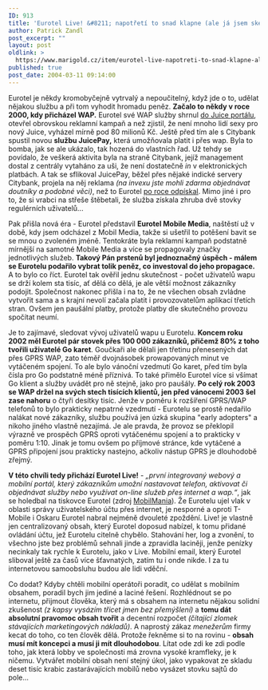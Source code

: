```yaml
---
ID: 913
title: 'Eurotel Live! &#8211; napotřetí to snad klapne (ale já jsem skeptik)'
author: Patrick Zandl
post_excerpt: ""
layout: post
oldlink: >
  https://www.marigold.cz/item/eurotel-live-napotreti-to-snad-klapne-ale-ja-jsem-skeptik
published: true
post_date: 2004-03-11 09:14:00
---
```

<p>
Eurotel je někdy kromobyčejně vytrvalý a nepoučitelný, když jde o to, udělat nějakou službu a při tom vyhodit hromadu peněz. <STRONG>Začalo to někdy v roce 2000, kdy přicházel WAP.</STRONG> Eurotel své WAP služby shrnul <A href="http://mobil.idnes.cz/mobilni_komunikace/operatori/sluzby/juiceportalpredstaven.html">do Juice portálu</A>, otevřel obrovskou reklamní kampaň a než zjistil, že není mnoho lidí sexy pro nový Juice, vyházel mírně pod 80 milionů Kč. Ještě před tím ale s&#160;Citybank spustil novou <STRONG>službu JuicePay,</STRONG> která umožňovala platit i přes wap. Byla to bomba, jak se ale ukázalo, tak hozená do vlastních řad. Už tehdy se povídalo, že veškerá aktivita byla na straně Citybank, jejíž management dostal z centrály vytaháno za uši, že není dostatečně <EM>in</EM> v elektronických platbách. A tak se sflikoval JuicePay, běžel přes nějaké indické servery Citybank, projela na něj reklama <EM>(na invexu jste mohli zdarma objednávat doutníky a podobné věci)</EM>, než to Eurotel <A href="http://mobil.idnes.cz/mobilni_komunikace/operatori/sluzby/juicepayzemrel011026.html">po roce odpískal</A>. Mimo jiné i pro to, že si vrabci na střeše štěbetali, že služba získala zhruba dvě stovky regulérních uživatelů... </p>

<p>
Pak přišla nová éra - Eurotel představil <STRONG>Eurotel Mobile Media</STRONG>, naštěstí už v době, kdy jsem odcházel z Mobil Media, takže si ušetřil to potěšení bavit se se mnou o zvoleném jméně. Tentokráte byla reklamní kampaň podstatně mírnější na samotné Mobile Media a více se propagovaly značky jednotlivých služeb. <STRONG>Takový Pán prstenů byl jednoznačný úspěch - málem se Eurotelu podařilo vybrat tolik peněz, co investoval do jeho propagace.</STRONG> A to bylo co říct. Eurotel tak ověřil jednu skutečnost - počet uživatelů wapu se drží kolem sta tisíc, ať dělá co dělá, je ale větší možnost zákazníky podojit. Společnost nakonec přišla i na to, že ne všechen obsah zvládne vytvořit sama a s krajní nevolí začala platit i provozovatelům aplikací třetích stran. Ovšem jen paušální platby, protože platby dle skutečného provozu spočítat neumí. </p>

<p>
Je to zajímavé, sledovat vývoj uživatelů wapu u Eurotelu. <STRONG>Koncem roku 2002 měl Eurotel pár stovek přes 100 000 zákazníků, přičemž 80% z toho tvořili uživatelé Go karet</STRONG>. Goučkaři ale dělali jen třetinu přenesených dat přes GPRS WAP, zato téměř dvojnásobek prowapovaných minut ve vytáčeném spojení. To ale bylo vánoční vzedmutí Go karet, před tím byla čísla pro Go podstatně méně příznivá. To také přimělo Eurotel více si všímat Go klient a služby uvádět pro ně stejně, jako pro paušály. <STRONG>Po celý rok 2003 se WAP držel na svých stech tisících klientů, jen před vánocemi 2003 šel zase nahoru</STRONG> o čtyři desítky tisíc. Jenže v poměru k rozšíření GPRS/WAP telefonů to bylo prakticky nepatrné vzedmutí - Eurotelu se prostě nedařilo nalákat nové zákazníky, službu používá jen úzká skupina "early adopters" a nikoho jiného vlastně nezajímá. Je ale pravda, že provoz se překlopil výrazně ve prospěch GPRS oproti vytáčenému spojení a to prakticky v poměru 1:10. Jinak je tomu ovšem po příjmové stránce, kde vytáčené a GPRS připojení jsou prakticky nastejno, ačkoliv nástup GPRS je dlouhodobě zřejmý. </p>

<p>
<STRONG>V této chvíli tedy přichází Eurotel Live!</STRONG> - <I>&#8222;první integrovaný webový a mobilní portál, který zákazníkům umožní nastavovat telefon, aktivovat či objednávat služby nebo využívat on-line služeb přes internet a wap.&#8220;</I>, jak se holedbal na tiskovce Eurotel (zdroj <A href="http://www.mobilmania.cz/Operatori/AR.asp?ARI=106776">MobilMania</A>). Že Eurotelu ujel vlak v oblasti správy uživatelského účtu přes internet, je nesporné a oproti T-Mobile i Oskaru Eurotel nabral nejméně dvouleté zpoždění. Live! je vlastně jen centralizovaný obsah, který Eurotel doposud nabízel, k tomu přidané ovládání účtu, jež Eurotelu citelně chybělo. Stahování her, log a zvonění, to všechno jste bez problémů sehnali jinde a zpravidla laciněji, jenže penízky necinkaly tak rychle k Eurotelu, jako v Live. Mobilní email, který Eurotel sliboval ještě za časů více šťavnatých, zatím tu i onde nikde. I za tu internetovou samoobsluhu budou ale lidi vděční. </p>

<p>
Co dodat? Kdyby chtěli mobilní operátoři poradit, co udělat s mobilním obsahem, poradil bych jim jediné a laciné řešení. Rozhlédnout se po internetu, přijmout člověka, který má s obsahem na internetu nějakou solidní zkušenost <I>(z kapsy vysázím třicet jmen bez přemýšlení)</I> a <STRONG>tomu dát absolutní pravomoc obsah tvořit</STRONG> a decentní rozpočet <I>(čítající zlomek stávajících marketingových nákladů)</I>. A naprostý zákaz <EM>menežerům</EM> firmy kecat do toho, co ten člověk dělá. Protože řekněme si to na rovinu - <STRONG>obsah musí mít koncepci a musí ji mít dlouhodobou</STRONG>. Lítat ode zdi ke zdi podle toho, jak která lobby ve společnosti má zrovna vysoké kramfleky, je k ničemu. Vytvářet mobilní obsah není stejný úkol, jako vypakovat ze skladu deset tisíc krabic zastarávajících mobilů nebo vysázet stovku sajtů do pole...</p>
